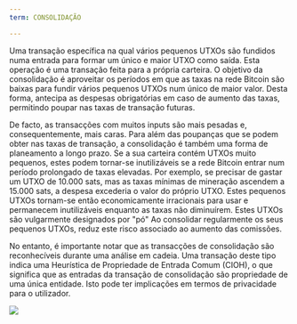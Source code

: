 ```yaml
---
term: CONSOLIDAÇÃO

---
```

Uma transação específica na qual vários pequenos UTXOs são fundidos numa entrada para formar um único e maior UTXO como saída. Esta operação é uma transação feita para a própria carteira. O objetivo da consolidação é aproveitar os períodos em que as taxas na rede Bitcoin são baixas para fundir vários pequenos UTXOs num único de maior valor. Desta forma, antecipa as despesas obrigatórias em caso de aumento das taxas, permitindo poupar nas taxas de transação futuras.

De facto, as transacções com muitos inputs são mais pesadas e, consequentemente, mais caras. Para além das poupanças que se podem obter nas taxas de transação, a consolidação é também uma forma de planeamento a longo prazo. Se a sua carteira contém UTXOs muito pequenos, estes podem tornar-se inutilizáveis se a rede Bitcoin entrar num período prolongado de taxas elevadas. Por exemplo, se precisar de gastar um UTXO de 10.000 sats, mas as taxas mínimas de mineração ascendem a 15.000 sats, a despesa excederia o valor do próprio UTXO. Estes pequenos UTXOs tornam-se então economicamente irracionais para usar e permanecem inutilizáveis enquanto as taxas não diminuírem. Estes UTXOs são vulgarmente designados por "pó" Ao consolidar regularmente os seus pequenos UTXOs, reduz este risco associado ao aumento das comissões.

No entanto, é importante notar que as transacções de consolidação são reconhecíveis durante uma análise em cadeia. Uma transação deste tipo indica uma Heurística de Propriedade de Entrada Comum (CIOH), o que significa que as entradas da transação de consolidação são propriedade de uma única entidade. Isto pode ter implicações em termos de privacidade para o utilizador.

![](../../dictionnaire/assets/7.webp)